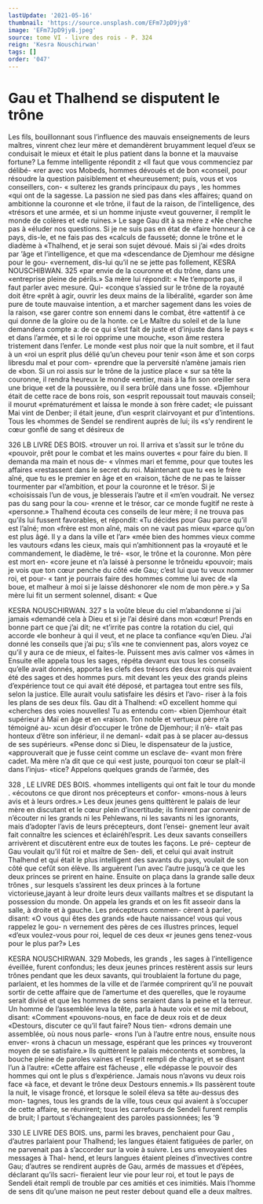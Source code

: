 ```yaml
---
lastUpdate: '2021-05-16'
thumbnail: 'https://source.unsplash.com/EFm7JpD9jy8'
image: 'EFm7JpD9jy8.jpeg'
source: tome VI - livre des rois - P. 324
reign: 'Kesra Nouschirwan'
tags: []
order: '047'
---
```


# Gau et Thalhend se disputent le trône

Les fils, bouillonnant sous l’influence des mauvais enseignements de leurs maîtres, vinrent chez leur mère et demandèrent bruyamment lequel d’eux se conduisait le mieux et était le plus patient dans la bonne et la mauvaise fortune? La femme intelligente répondit z «Il faut que vous commenciez par délibé-
«rer avec vos Mobeds, hommes dévoués et de bon
«conseil, pour résoudre la question paisiblement et
«heureusement; puis, vous et vos conseillers, con-
« sulterez les grands principaux du pays , les hommes
«qui ont de la sagesse. La passion ne sied pas dans
«les affaires; quand on ambitionne la couronne et
«le trône, il faut de la raison, de l’intelligence, des
«trésors et une armée, et si un homme injuste
«veut gouverner, il remplit le monde de colères et «de ruines.»
Le sage Gau dit à sa mère z «Ne cherche pas à «éluder nos questions. Si je ne suis pas en état de «faire honneur à ce pays, dis-le, et ne fais pas des «calculs de fausseté; donne le trône et le diadème à «Thalhend, et je serai son sujet dévoué. Mais si j’ai
«des droits par ’âge et l’intelligence, et que ma «descendance de Djemhour me désigne pour le gou- «vernement, dis-lui qu’il ne se jette pas follement,
KESRA NOUSCHIBWAN. 325 «par envie de la couronne et du trône, dans une
«entreprise pleine de périls.» Sa mère lui répondit:
« Ne t’emporte pas, il faut parler avec mesure. Qui- «conque s’assied sur le trône de la royauté doit être
«prêt à agir, ouvrir les deux mains de la libéralité, «garder son âme pure de toute mauvaise intention,
a et marcher sagement dans les voies de la raison, «se garer contre son ennemi dans le combat, être «attentif à ce qui donne de la gloire ou de la honte.
ce Le Maître du soleil et de la lune demandera compte
a: de ce qui s’est fait de juste et d’injuste dans le pays
« et dans l’armée, et si le roi opprime une mouche, «son âme restera tristement dans l’enfer. Le monde «est plus noir que la nuit sombre, et il faut à un «roi un esprit plus délié qu’un cheveu pour tenir
«son âme et son corps libresdu mal et pour com- «prendre que la perversité n’amène jamais rien de «bon. Si un roi assis sur le trône de la justice place « sur sa tête la couronne, il rendra heureux le monde «entier, mais à la fin son oreiller sera une brique «et de la poussière, ou il sera brûlé dans une fosse.
«Djemhour était de cette race de bons rois, son
«esprit repoussait tout mauvais conseil; il mourut «prématurément et laissa le monde à son frère cadet;
«le puissant Mai vint de Denber; il était jeune, d’un «esprit clairvoyant et pur d’intentions. Tous les «hommes de Sendel se rendirent auprès de lui; ils «s’y rendirent le cœur gonflé de sang et désireux de

326 LB LIVRE DES BOIS.
«trouver un roi. Il arriva et s’assit sur le trône du «pouvoir, prêt pour le combat et les mains ouvertes « pour faire du bien. Il demanda ma main et nous de- « vînmes mari et femme, pour que toutes les affaires «restassent dans le secret du roi. Maintenant que tu «es le frère aîné, que tu es le premier en âge et en «raison, tâche de ne pas te laisser tourmenter par «l’ambition, et pour la couronne et le trésor. Si je «choisissais l’un de vous, je blesserais l’autre et il
«m’en voudrait. Ne versez pas du sang pour la cou- «renne et le trésor, car ce monde fugitif ne reste à «personne.»
Thalhend écouta ces conseils de leur mère; il ne trouva pas qu’ils lui fussent favorables, et répondit: «Tu décides pour Gau parce qu’il est l’aîné; mon
«frère est mon aîné, mais on ne vaut pas mieux «parce qu’on est plus âgé. Il y a dans la ville et l’ar»
«mée bien des hommes vieux comme les vautours «dans les cieux, mais qui n’amhitionnent pas la «royauté et le commandement, le diadème, le tré-
«sor, le trône et la couronne. Mon père est mort en- «core jeune et n’a laissé à personne le trôneidu «pouvoir; mais je vois que ton cœur penche du côté
«de Gau; c’est lui que tu veux nommer roi, et pour-
« tant je pourrais faire des hommes comme lui avec de «la boue, et malheur à moi si je laisse déshonorer
«le nom de mon père.» y
Sa mère lui fit un serment solennel, disant: « Que

KESRA NOUSCHIRWAN. 327 s la voûte bleue du ciel m’abandonne si j’ai jamais
«demandé cela à Dieu et si je l’ai désiré dans mon «cœur! Prends en bonne part ce que j’ai dit; ne «t’irrite pas contre la rotation du ciel, qui accorde
«le bonheur à qui il veut, et ne place ta confiance «qu’en Dieu. J’ai donné les conseils que j’ai pu; s’ils
«ne te conviennent pas, alors voyez ce qu’il y aura
ce de mieux, el faites-le. Puissent mes avis calmer vos «âmes in Ensuite elle appela tous les sages, répéta
devant eux tous les conseils qu’elle avait donnés, apporta les clefs des trésors des deux rois qui avaient été des sages et des hommes purs. mit devant les yeux des grands pleins d’expérience tout ce qui avait
été déposé, et partagea tout entre ses fils, selon la
justice. Elle aurait voulu satisfaire les désirs et l’avo- riser à la fois les plans de ses deux fils.
Gau dit à Thalhend: «O excellent homme qui «cherches des voies nouvelles! Tu as entendu com- «bien Djemhour était supérieur à Maï en âge et en
«raison. Ton noble et vertueux père n’a témoigné au-
xcun désir d’occuper le trône de Djemhour; il n’é-
«tait pas honteux d’être son inférieur, il ne demanl-
«dait pas à se placer au-dessus de ses supérieurs. «Pense donc si Dieu, le dispensateur de la justice, «approuverait que je fusse ceint comme un esclave de- «vant mon frère cadet. Ma mère n’a dit que ce qui
«est juste, pourquoi ton cœur se plaît-il dans l’injus-
«tice? Appelons quelques grands de l’armée, des

328 , LE LIVRE DES BOIS.
«hommes intelligents qui ont fait le tour du monde . «écoutons ce que diront nos précepteurs et confor- «mons-nous à leurs avis et à leurs ordres.»
Les deux jeunes gens quittèrent le palais de leur mère en discutant et le cœur plein d’incertitude; ils finirent par convenir de n’écouter ni les grands ni les
Pehlewans, ni les savants ni les ignorants, mais d’adopter l’avis de leurs précepteurs, dont l’ensei-
gnement leur avait fait connaître les sciences et éclairéhl’esprit. Les deux savants conseillers arrivèrent
et discutèrent entre eux de toutes les façons. Le pré-
cepteur de Gau voulait qu’il fût roi et maître de Sen-
deli, et celui qui avait instruit Thalhend et qui était
le plus intelligent des savants du pays, voulait de son côté que cefût son élève. Ils arguèrent l’un avec
l’autre jusqu’à ce que les deux princes se prirent en
haine.
Ensuite on plaça dans la grande salle deux trônes ,
sur lesquels s’assirent les deux princes à la fortune victorieuse,jayant à leur droite leurs deux vaillants maîtres et se disputant la possession du monde. On appela les grands et on les fit asseoir dans la salle, à droite et à gauche. Les précepteurs commen- cèrent à parler, disant: «O vous qui êtes des grands
«de haute naissance! vous qui vous rappelez le gou- n vernement des pères de ces illustres princes, lequel «d’eux voulez-vous pour roi, lequel de ces deux
«r jeunes gens tenez-vous pour le plus par?» Les

KESRA NOUSCHIRWAN. 329 Mobeds, les grands , les sages à l’intelligence éveillée,
furent confondus; les deux jeunes princes restèrent assis sur leurs trônes pendant que les deux savants, qui troublaient la fortune du page, parlaient, et les hommes de la ville et de l’armée comprirent qu’il ne
pouvait sortir de cette affaire que de l’amertume et des querelles, que le royaume serait divisé et que les hommes de sens seraient dans la peine et la terreur.
Un homme de l’assemblée leva la tête, parla à
haute voix et se mit debout, disant: «Comment «pouvons-nous, en face de deux rois et de deux «Destours, discuter ce qu’il faut faire? Nous tien- «drons demain une assemblée, où nous nous parle- «rons l’un à l’autre entre nous, ensuite nous enver-
«rons à chacun un message, espérant que les princes
«y trouveront moyen de se satisfaire.» Ils quittèrent
le palais mécontents et sombres, la bouche pleine de paroles vaines et l’esprit rempli de chagrin, et se disant l’un à l’autre: «Cette affaire est fâcheuse , elle «dépasse le pouvoir des hommes qui ont le plus
s d’expérience. Jamais nous n’avons vu deux rois face
«à face, et devant le trône deux Destours ennemis.»
Ils passèrent toute la nuit, le visage froncé, et
lorsque le soleil éleva sa tête au-dessus des mon-
tagnes, tous les grands de la ville, tous ceux qui avaient à s’occuper de cette affaire, se réunirent;
tous les carrefours de Sendeli furent remplis de bruit;
I partout s’échangeaient des paroles passionnées; les ’9

330 LE LIVRE DES BOIS.
uns, parmi les braves, penchaient pour Gau , d’autres parlaient pour Thalhend; les langues étaient fatiguées de parler, on ne parvenait pas à s’accorder sur la voie à suivre. Les uns envoyaient des messages à Thal- hend, et leurs langues étaient pleines d’invectives contre Gau; d’autres se rendirent auprès de Gau, armés de massues et d’épées, déclarant qu’ils sacri-
fieraient leur vie pour leur roi, et tout le pays de
Sendeli était rempli de trouble par ces amitiés et
ces inimitiés. Mais l’homme de sens dit qu’une
maison ne peut rester debout quand elle a deux maîtres.

